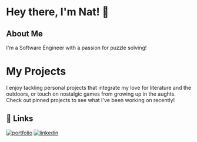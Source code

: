 # Hey there, I'm Nat! 👋

## About Me
I'm a Software Engineer with a passion for puzzle solving!

# My Projects

I enjoy tackling personal projects that integrate my love for literature and the outdoors, or touch on nostalgic games from growing up in the aughts. Check out pinned projects to see what I've been working on recently!

## 🔗 Links
[![portfolio](https://img.shields.io/badge/my_portfolio-000?style=for-the-badge&logo=ko-fi&logoColor=white)]()
[![linkedin](https://img.shields.io/badge/linkedin-0A66C2?style=for-the-badge&logo=linkedin&logoColor=white)](https://www.linkedin.com/in/nathaniel-rose-b53a971a7)


<!--
**Nathaniel-T-Rose/Nathaniel-T-Rose** is a ✨ _special_ ✨ repository because its `README.md` (this file) appears on your GitHub profile.

Here are some ideas to get you started:

- 🔭 I’m currently working on ...
- 🌱 I’m currently learning ...
- 👯 I’m looking to collaborate on ...
- 🤔 I’m looking for help with ...
- 💬 Ask me about ...
- 📫 How to reach me: ...
- 😄 Pronouns: ...
- ⚡ Fun fact: ...
-->
